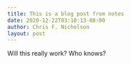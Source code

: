 ```yaml
---
title: This is a blog post from notes
date: 2020-12-22T03:10:13-08:00
author: Chris F. Nicholson
layout: post
---
```


Will this really work? Who knows?
